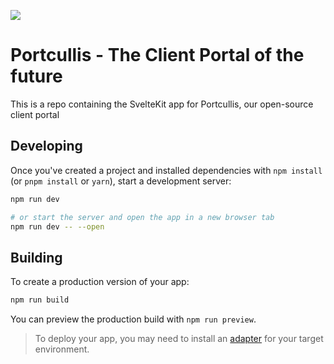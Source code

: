 ![](https://drive.google.com/uc?export=download&id=1wLSnQj4J8V6luYK1DdGrg2p71aCCTOFN)

# Portcullis - The Client Portal of the future

This is a repo containing the SvelteKit app for Portcullis, our open-source client portal

## Developing

Once you've created a project and installed dependencies with `npm install` (or `pnpm install` or `yarn`), start a development server:

```bash
npm run dev

# or start the server and open the app in a new browser tab
npm run dev -- --open
```

## Building

To create a production version of your app:

```bash
npm run build
```

You can preview the production build with `npm run preview`.

> To deploy your app, you may need to install an [adapter](https://kit.svelte.dev/docs/adapters) for your target environment.
